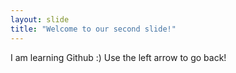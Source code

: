 ```yaml
---
layout: slide
title: "Welcome to our second slide!"
---
```

I am learning Github :)
Use the left arrow to go back!

